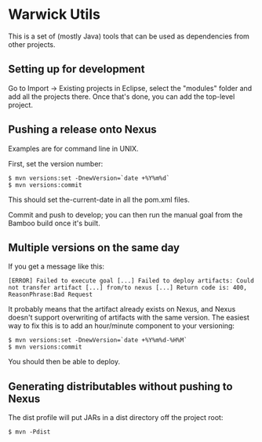Warwick Utils
=============

This is a set of (mostly Java) tools that can be used as dependencies from other projects.

Setting up for development
-------------

Go to Import -> Existing projects in Eclipse, select the "modules" folder and add all the projects there. 
Once that's done, you can add the top-level project.

Pushing a release onto Nexus
-------------

Examples are for command line in UNIX.

First, set the version number:

    $ mvn versions:set -DnewVersion=`date +%Y%m%d`
    $ mvn versions:commit
    
This should set <version>the-current-date</version> in all the pom.xml files.

Commit and push to develop; you can then run the manual goal from the Bamboo build once it's built.
    
Multiple versions on the same day
-------------

If you get a message like this:

    [ERROR] Failed to execute goal [...] Failed to deploy artifacts: Could not transfer artifact [...] from/to nexus [...] Return code is: 400, ReasonPhrase:Bad Request
    
It probably means that the artifact already exists on Nexus, and Nexus doesn't support overwriting of artifacts
with the same version. The easiest way to fix this is to add an hour/minute component to your versioning:

    $ mvn versions:set -DnewVersion=`date +%Y%m%d-%H%M`
    $ mvn versions:commit

You should then be able to deploy.    
    
Generating distributables without pushing to Nexus
-------------

The dist profile will put JARs in a dist directory off the project root:

    $ mvn -Pdist
